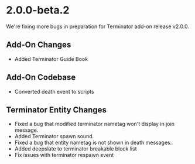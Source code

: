 # 2.0.0-beta.2

We're fixing more bugs in preparation for Terminator add-on release v2.0.0.

## Add-On Changes

- Added Terminator Guide Book

## Add-On Codebase

- Converted death event to scripts

## Terminator Entity Changes

- Fixed a bug that modified terminator nametag won't display in join message.
- Added Terminator spawn sound.
- Fixed a bug that entity nametag is not shown in death messages.
- Added deepslate to terminator breakable block list
- Fix issues with terminator respawn event
